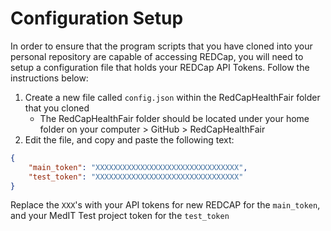 # Configuration Setup

In order to ensure that the program scripts that you have cloned into your
personal repository are capable of accessing REDCap, you will need to setup
a configuration file that holds your REDCap API Tokens. Follow the
instructions below:

1. Create a new file called `config.json` within the RedCapHealthFair folder that you cloned
    - The RedCapHealthFair folder should be located under your home folder on
	your computer > GitHub > RedCapHealthFair
1. Edit the file, and copy and paste the following text:

```json
{
	"main_token": "XXXXXXXXXXXXXXXXXXXXXXXXXXXXXXXX",
	"test_token": "XXXXXXXXXXXXXXXXXXXXXXXXXXXXXXXX"
}
```

Replace the `XXX`'s with your API tokens for new REDCAP for the `main_token`,
and your MedIT Test project token for the `test_token`
